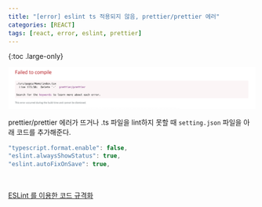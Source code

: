 ```yaml
---
title: "[error] eslint ts 적용되지 않음, prettier/prettier 에러"
categories: [REACT]
tags: [react, error, eslint, prettier]
---
```


{:toc .large-only}

<img src="/assets/img/blog/2021-08-08-prettier-error.png">

<br/>

prettier/prettier 에러가 뜨거나 .ts 파일을 lint하지 못할 때 `setting.json` 파일을 아래 코드를 추가해준다.

```js
"typescript.format.enable": false,
"eslint.alwaysShowStatus": true,
"eslint.autoFixOnSave": true,
```

<br/>

[ESLint 를 이용한 코드 규격화](https://7stocks.tistory.com/101)
